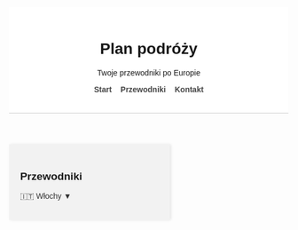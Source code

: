 <!DOCTYPE html>
<html lang="pl">
<head>
  <meta charset="utf-8">
  <meta name="viewport" content="width=device-width, initial-scale=1">
  <title>Przewodniki</title>
  <style>
    body {
      margin: 0;
      font-family: Arial, sans-serif;
    }

    .container {
      display: flex;
      min-height: 100vh;
    }

    aside {
      width: 250px;
      background-color: #f2f2f2;
      padding: 20px;
      box-shadow: 2px 0 5px rgba(0,0,0,0.1);
    }

    aside h2 {
      font-size: 1.2rem;
      margin-bottom: 1rem;
    }

    aside ul {
      list-style: none;
      padding-left: 0;
    }

    aside ul li {
      margin-bottom: 10px;
    }

    aside ul li a {
      text-decoration: none;
      color: #333;
    }

    .has-submenu .submenu {
      display: none;
      list-style: none;
      padding-left: 15px;
      margin-top: 5px;
    }

    .has-submenu.active .submenu {
      display: block;
    }

    main {
      flex: 1;
      padding: 40px;
    }

    header, footer {
      padding: 20px;
      background-color: #fff;
      border-bottom: 1px solid #ccc;
      text-align: center;
    }

    footer {
      border-top: 1px solid #ccc;
    }

    nav ul.top-menu {
      list-style: none;
      padding: 0;
      display: flex;
      justify-content: center;
      gap: 1rem;
    }

    nav ul.top-menu li a {
      text-decoration: none;
      font-weight: bold;
      color: #444;
    }

    nav ul.top-menu li a:hover {
      text-decoration: underline;
    }
  </style>
</head>
<body>
  <header>
    <h1>Plan podróży</h1>
    <p>Twoje przewodniki po Europie</p>
    <nav>
      <ul class="top-menu">
        <li><a href="/plany/index.html">Start</a></li>
        <li><a href="/plany/przewodniki.html">Przewodniki</a></li>
        <li><a href="/plany/kontakt.html">Kontakt</a></li>
      </ul>
    </nav>
  </header>

  <div class="container">
    <aside>
      <h2>Przewodniki</h2>
      <ul>
        <li class="has-submenu">
          <a href="#" onclick="toggleSubmenu(event)">🇮🇹 Włochy ▼</a>
          <ul class="submenu">
            <li><a href="/plany/rzym.html">Rzym</a></li>
            <li><a href="/plany/neapol.html">Neapol</a
